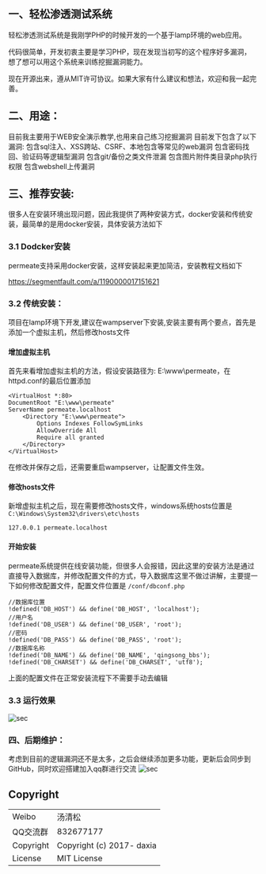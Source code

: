 ## 一、轻松渗透测试系统

轻松渗透测试系统是我刚学PHP的时候开发的一个基于lamp环境的web应用。
    
代码很简单，开发初衷主要是学习PHP，现在发现当初写的这个程序好多漏洞，想了想可以用这个系统来训练挖掘漏洞能力。

现在开源出来，遵从MIT许可协议。如果大家有什么建议和想法，欢迎和我一起完善。

## 二、用途：
目前我主要用于WEB安全演示教学,也用来自己练习挖掘漏洞
目前发下包含了以下漏洞:
包含sql注入、XSS跨站、CSRF、本地包含等常见的web漏洞
包含密码找回、验证码等逻辑型漏洞
包含git/备份之类文件泄漏
包含图片附件类目录php执行权限
包含webshell上传漏洞

## 三、推荐安装:

很多人在安装环境出现问题，因此我提供了两种安装方式，docker安装和传统安装，最简单的是用docker安装，具体安装方法如下

### 3.1 Dodcker安装

permeate支持采用docker安装，这样安装起来更加简洁，安装教程文档如下

https://segmentfault.com/a/1190000017151621
    


### 3.2 传统安装：

项目在lamp环境下开发,建议在wampserver下安装,安装主要有两个要点，首先是添加一个虚拟主机，然后修改hosts文件


#### 增加虚拟主机
首先来看增加虚拟主机的方法，假设安装路径为: E:\www\permeate，在httpd.conf的最后位置添加

```
<VirtualHost *:80>
DocumentRoot "E:\www\permeate"
ServerName permeate.localhost
    <Directory "E:\www\permeate">
        Options Indexes FollowSymLinks
        AllowOverride All
        Require all granted
    </Directory>
</VirtualHost>
```

在修改并保存之后，还需要重启wampserver，让配置文件生效。


#### 修改hosts文件
新增虚拟主机之后，现在需要修改hosts文件，windows系统hosts位置是 `C:\Windows\System32\drivers\etc\hosts` 

```
127.0.0.1 permeate.localhost
```


#### 开始安装
permeate系统提供在线安装功能，但很多人会报错，因此这里的安装方法是通过直接导入数据库，并修改配置文件的方式，导入数据库这里不做过讲解，主要提一下如何修改配置文件，配置文件位置是 `/conf/dbconf.php`
```
//数据库位置
!defined('DB_HOST') && define('DB_HOST', 'localhost');
//用户名
!defined('DB_USER') && define('DB_USER', 'root');
//密码
!defined('DB_PASS') && define('DB_PASS', 'root');
//数据库名称
!defined('DB_NAME') && define('DB_NAME', 'qingsong_bbs');
!defined('DB_CHARSET') && define('DB_CHARSET', 'utf8');
```
    
上面的配置文件在正常安装流程下不需要手动去编辑
    

    
        
###  3.3 运行效果

![sec](http://tuchuang.songboy.net/permeate/index.png?v=1)

### 四、后期维护：

考虑到目前的逻辑漏洞还不是太多，之后会继续添加更多功能，更新后会同步到GitHub，同时欢迎搭建加入qq群进行交流
![sec](http://tuchuang.songboy.net/permeate.jpg)

## Copyright

<table>
  <tr>
    <td>Weibo</td><td>汤清松</td>
  </tr>
  <tr>
    <td>QQ交流群</td><td>832677177</td>
  </tr>
  <tr>
    <td>Copyright</td><td>Copyright (c) 2017- daxia</td>
  </tr>
  <tr>
    <td>License</td><td>MIT License</td>
  </tr>
</table>
